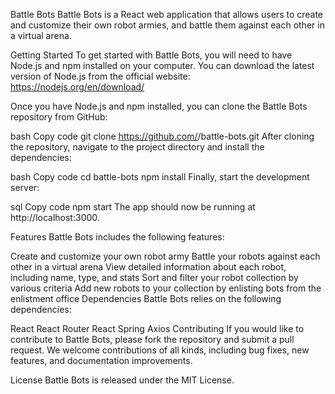 Battle Bots
Battle Bots is a React web application that allows users to create and customize their own robot armies, and battle them against each other in a virtual arena.

Getting Started
To get started with Battle Bots, you will need to have Node.js and npm installed on your computer. You can download the latest version of Node.js from the official website: https://nodejs.org/en/download/

Once you have Node.js and npm installed, you can clone the Battle Bots repository from GitHub:

bash
Copy code
git clone https://github.com/<username>/battle-bots.git
After cloning the repository, navigate to the project directory and install the dependencies:

bash
Copy code
cd battle-bots
npm install
Finally, start the development server:

sql
Copy code
npm start
The app should now be running at http://localhost:3000.

Features
Battle Bots includes the following features:

Create and customize your own robot army
Battle your robots against each other in a virtual arena
View detailed information about each robot, including name, type, and stats
Sort and filter your robot collection by various criteria
Add new robots to your collection by enlisting bots from the enlistment office
Dependencies
Battle Bots relies on the following dependencies:

React
React Router
React Spring
Axios
Contributing
If you would like to contribute to Battle Bots, please fork the repository and submit a pull request. We welcome contributions of all kinds, including bug fixes, new features, and documentation improvements.

License
Battle Bots is released under the MIT License.
